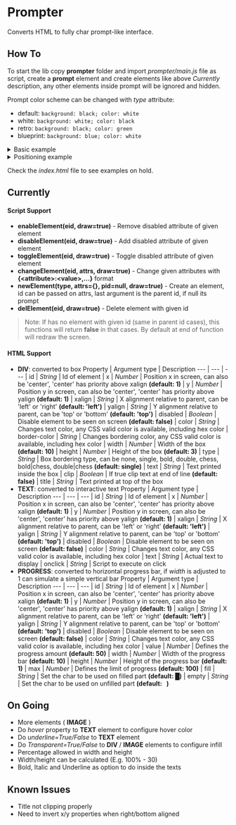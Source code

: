 # Prompter
Converts HTML to fully char prompt-like interface.

## How To
To start the lib copy **prompter** folder and import *prompter/main.js* file as script, create a **prompt** element and create elements like above *Currently* description, any other elements inside prompt will be ignored and hidden.

Prompt color scheme can be changed with *type* attribute:
  - default: `background: black; color: white`
  - white: `background: white; color: black`
  - retro: `background: black; color: green`
  - blueprint: `background: blue; color: white`


<details>
<summary>Basic example</summary>
<table>
  <tr>
    <th>Code</th>
    <th>Preview</th>
  </tr>
  <tr>
<td>
      
```HTML
<prompt type="retro">
  <div width=15 height=10 y=2 x=3></div>
  <div id="menu" title="Main Menu" text="Main text"
       width=15 height=10 x=2>
    <text text="Inventory" x=0 xalign="right" yalign="bottom"
          onclick="toggleElement('inventory')"></text>
  </div>
  <div id="inventory" title="Inventory" x="center" y="center"
       disabled="true" width=15></div>
</prompt>
```
      
</td>
<td>
      
```text
 ┌ Main Menu ────┐
 │Main text      ├┐
 │               ││
 │               ││
 │               ││┌ Inventory ────┐
 │               │││               │
 │               │││               │
 │               │││               │
 │               ││└───────────────┘
 │               ││
 │     Inventory ││
 └┬──────────────┘│
  └───────────────┘
```
      
</td>
  </tr>
</table>
</details>


<details>
  <summary>Positioning example</summary>
<table>
  <tr>
    <th>Code</th>
    <th>Preview</th>
  </tr>
  <tr>
<td>
      
```HTML
<prompt type="retro">
  <div type='none' x='center' y='center' width=53 height=17>
    <div title="1" x='center' y=-3 width=51></div>
    <div title="2" width=25 height=15>
      <div type="double" title="2.1" x='center'></div>
      <div type="double" title="2.2" x='center'
           y='center'></div>
      <div type="double" title="2.3" x='center'
           yalign='bottom'></div>
    </div>
    <div title="3" xalign='right' width=25 height=15>
      <div type="none" title="3.1" x='center' y='center'
           height=7>
        <div type="double" title="3.1.1" x=0 y=0></div>
        <div type="double" title="3.1.2" x=0 y=2
             yalign='bottom'></div>
      </div>
    </div>
    <div title="4" x='center' y='center'></div>
    <div title="5" x='center' yalign='bottom' y=5
         width=51></div>
  </div>
</prompt>
```
      
</td>
<td>
      
```text
 ┌ 1 ────────────────────────────────────────────────┐
 │                                                   │
 │                                                   │
 │                                                   │
 ├ 2 ──────────────────────┬ 3 ──────────────────────┤
 │      ╔ 2.1 ═════╗       │                         │
 │      ║          ║       │                         │
 │      ║          ║       │                         │
 │      ║          ║       │      ╔ 3.1.1 ═══╗       │
 │      ╚══════════╝       │      ║          ║       │
 │      ╔ 2.2 ═════╗ ┌ 4 ──┴────┐ ║          ║       │
 │      ║          ║ │          │ ║          ║       │
 │      ║          ║ │          │ ╠ 3.1.2 ═══╣       │
 │      ║          ║ │          │ ║          ║       │
 │      ╚══════════╝ └─────┬────┘ ║          ║       │
 │      ╔ 2.3 ═════╗       │      ║          ║       │
 │      ║          ║       │      ╚══════════╝       │
 │      ║          ║       │                         │
 │      ║          ║       │                         │
 │      ╚══════════╝       │                         │
 ├ 5 ──────────────────────┴─────────────────────────┤
 │                                                   │
 │                                                   │
 │                                                   │
 └───────────────────────────────────────────────────┘
```
      
</td>
  </tr>
</table>
</details>


Check the *index.html* file to see examples on hold.

## Currently

#### Script Support
- **enableElement(eid, draw=true)** - Remove disabled attribute of given element
- **disableElement(eid, draw=true)** - Add disabled attribute of given element
- **toggleElement(eid, draw=true)** - Toggle disabled attribute of given element
- **changeElement(eid, attrs, draw=true)** - Change given attributes with **{\<attribute>:\<value>,...}** format
- **newElement(type, attrs={}, pid=null, draw=true)** - Create an element, id can be passed on attrs, last argument is the parent id, if null its prompt
- **delElement(eid, draw=true)** - Delete element with given id

> Note:
  If has no element with given id (same in parent id cases), this functions will return **false** in that cases.
  By default at end of function will redraw the screen.


#### HTML Support
- **DIV**: converted to box
  Property | Argument type | Description
  --- | --- | ---
  | id | *String* | Id of element
  | x | *Number* | Position x in screen, can also be 'center', 'center' has priority above xalign **(default: 1)**
  | y | *Number* | Position y in screen, can also be 'center', 'center' has priority above yalign **(default: 1)**
  | xalign | *String* | X alignment relative to parent, can be 'left' or 'right' **(default: 'left')**
  | yalign | *String* | Y alignment relative to parent, can be 'top' or 'bottom' **(default: 'top')**
  | disabled | *Boolean* | Disable element to be seen on screen **(default: false)**
  | color | *String* | Changes text color, any CSS valid color is available, including hex color
  | border-color | *String* | Changes bordering color, any CSS valid color is available, including hex color
  | width | *Number* | Width of the box **(default: 10)**
  | height | *Number* | Height of the box **(default: 3)**
  | type | *String* | Box bordering type, can be none, single, bold, double, chess, bold|chess, double|chess **(default: single)**
  | text | *String* | Text printed inside the box
  | clip | *Boolean* | If true clip text at end of line **(default: false)**
  | title | *String* | Text printed at top of the box
- **TEXT**: converted to interactive text
  Property | Argument type | Description
  --- | --- | ---
  | id | *String* | Id of element
  | x | *Number* | Position x in screen, can also be 'center', 'center' has priority above xalign **(default: 1)**
  | y | *Number* | Position y in screen, can also be 'center', 'center' has priority above yalign **(default: 1)**
  | xalign | *String* | X alignment relative to parent, can be 'left' or 'right' **(default: 'left')**
  | yalign | *String* | Y alignment relative to parent, can be 'top' or 'bottom' **(default: 'top')**
  | disabled | *Boolean* | Disable element to be seen on screen **(default: false)**
  | color | *String* | Changes text color, any CSS valid color is available, including hex color
  | text | *String* | Actual text to display
  | onclick | *String* | Script to execute on click
- **PROGRESS**: converted to horizontal progress bar, if *width* is adjusted to 1 can simulate a simple vertical bar
  Property | Argument type | Description
  --- | --- | ---
  | id | *String* | Id of element
  | x | *Number* | Position x in screen, can also be 'center', 'center' has priority above xalign **(default: 1)**
  | y | *Number* | Position y in screen, can also be 'center', 'center' has priority above yalign **(default: 1)**
  | xalign | *String* | X alignment relative to parent, can be 'left' or 'right' **(default: 'left')**
  | yalign | *String* | Y alignment relative to parent, can be 'top' or 'bottom' **(default: 'top')**
  | disabled | *Boolean* | Disable element to be seen on screen **(default: false)**
  | color | *String* | Changes text color, any CSS valid color is available, including hex color
  | value | *Number* | Defines the progress amount **(default: 50)**
  | width | *Number* | Width of the progress bar **(default: 10)**
  | height | *Number* | Height of the progress bar **(default: 1)**
  | max | *Number* | Defines the limit of progress **(default: 100)**
  | fill | *String* | Set the char to be used on filled part **(default: █)**
  | empty | *String* | Set the char to be used on unfilled part **(default:  )**


## On Going
- More elements ( **IMAGE** )
- Do *hover* property to **TEXT** element to configure hover color
- Do *underline=True/False* to **TEXT** element
- Do *Transparent=True/False* to **DIV** / **IMAGE** elements to configure infill
- Percentage allowed in width and height
- Width/height can be calculated (E.g. 100% - 30)
- Bold, Italic and Underline as option to do inside the texts

## Known Issues
- Title not clipping properly
- Need to invert x/y properties when right/bottom aligned

